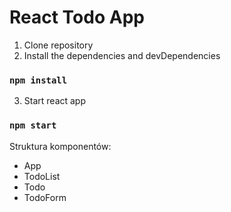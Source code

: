 # React Todo App

1. Clone repository
2. Install the dependencies and devDependencies
### `npm install`

3. Start react app
### `npm start`


Struktura komponentów:

- App
- TodoList
- Todo
- TodoForm
